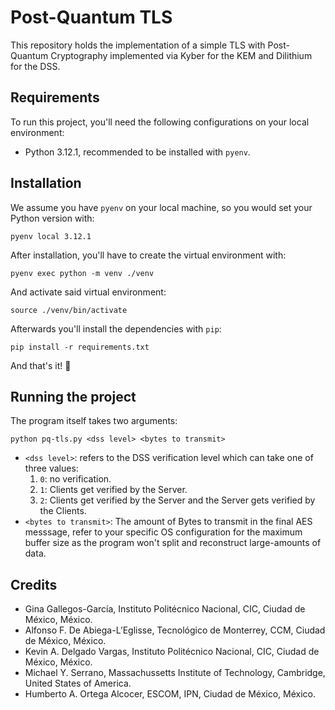 # Post-Quantum TLS

This repository holds the implementation of a simple TLS with Post-Quantum
Cryptography implemented via Kyber for the KEM and Dilithium for the DSS.

## Requirements

To run this project, you'll need the following configurations on your local
environment:

- Python 3.12.1, recommended to be installed with `pyenv`.

## Installation

We assume you have `pyenv` on your local machine, so you would set your Python
version with:

``` 
pyenv local 3.12.1
```

After installation, you'll have to create the virtual environment with:

``` 
pyenv exec python -m venv ./venv
```

And activate said virtual environment:

```
source ./venv/bin/activate
```

Afterwards you'll install the dependencies with `pip`:

```
pip install -r requirements.txt
```

And that's it! :tada:

## Running the project

The program itself takes two arguments:

```
python pq-tls.py <dss level> <bytes to transmit>
```

- `<dss level>`: refers to the DSS verification level which can take one of
  three values:
  1. `0`: no verification.
  2. `1`: Clients get verified by the Server.
  3. `2`: Clients get verified by the Server and the Server gets verified by the Clients.
- `<bytes to transmit>`: The amount of Bytes to transmit in the final AES messsage, refer
  to your specific OS configuration for the maximum buffer size as the program won't
  split and reconstruct large-amounts of data.

## Credits

- Gina Gallegos-García, Instituto Politécnico Nacional, CIC, Ciudad de México, México.
- Alfonso F. De Abiega-L’Eglisse, Tecnológico de Monterrey, CCM, Ciudad de México, México.
- Kevin A. Delgado Vargas, Instituto Politécnico Nacional, CIC, Ciudad de México, México.
- Michael Y. Serrano, Massachussetts Institute of Technology, Cambridge, United States of America.
- Humberto A. Ortega Alcocer, ESCOM, IPN, Ciudad de México, México.
